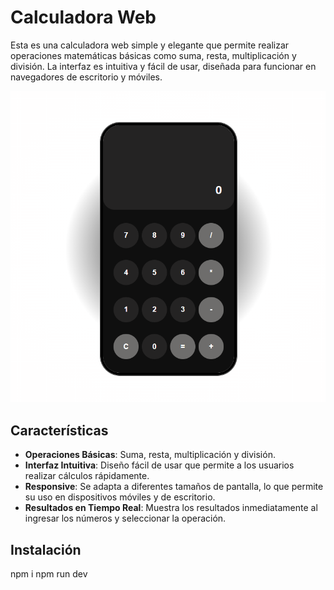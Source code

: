 # Calculadora Web

Esta es una calculadora web simple y elegante que permite realizar operaciones matemáticas básicas como suma, resta, multiplicación y división. La interfaz es intuitiva y fácil de usar, diseñada para funcionar en navegadores de escritorio y móviles.

![Calculadora Web](src/assets/Captura%20de%20pantalla%202024-10-16%20135020.png)

## Características

- **Operaciones Básicas**: Suma, resta, multiplicación y división.
- **Interfaz Intuitiva**: Diseño fácil de usar que permite a los usuarios realizar cálculos rápidamente.
- **Responsive**: Se adapta a diferentes tamaños de pantalla, lo que permite su uso en dispositivos móviles y de escritorio.
- **Resultados en Tiempo Real**: Muestra los resultados inmediatamente al ingresar los números y seleccionar la operación.

## Instalación

npm i 
npm run dev
